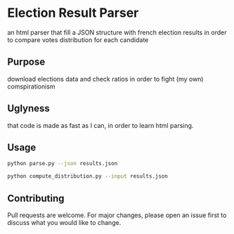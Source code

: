 # Election Result Parser

an html parser that fill a JSON structure with french election results in order to compare votes distribution for each candidate

## Purpose

download elections data and check ratios in order to fight (my own) comspirationism 

## Uglyness
that code is made as fast as I can, in order to learn html parsing.

## Usage

```bash
python parse.py --json results.json
```

```bash
python compute_distribution.py --input results.json
```
## Contributing
Pull requests are welcome. For major changes, please open an issue first to discuss what you would like to change.
